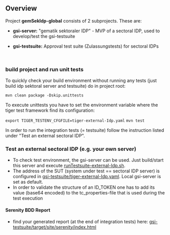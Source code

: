 ## Overview

Project **gemSekIdp-global** consists of 2 subprojects. These are:

* **gsi-server:** "gematik sektoraler IDP" - MVP of a sectoral IDP, used to develop/test the gsi-testsuite
* **gsi-testsuite:** Approval test suite (Zulassungstests) for sectoral IDPs

  <br>

### build project and run unit tests

To quickly check your build environment without running any tests (just build idp sektoral server and testsuite) do in
project root:

`mvn clean package -Dskip.unittests`

To execute unittests you have to set the environment variable where the tiger test framework find its configuration:

`export TIGER_TESTENV_CFGFILE=tiger-external-Idp.yaml`
`mvn test`

In order to run the integration tests (= testsuite) follow the instruction listed under "Test an external sectoral IDP".

### Test an external sectoral IDP (e.g. your own server)

- To check test environment, the gsi-server can be used. Just build/start this server and
  execute [runTestsuite-external-Idp.sh](runTestsuite-external-Idp.sh).
- The address of the SUT (system under test == sectoral IDP server) is configured
  in [gsi-testsuite/tiger-external-Idp.yaml](gsi-testsuite/tiger-external-Idp.yaml). Local gsi-server is set as default.
- In order to validate the structure of an ID_TOKEN one has to add its value (base64 encoded) to the tc_properties-file
  that is used during the test execution

#### Serenity BDD Report

- find your generated report (at the end of integration tests)
  here:  [gsi-testsuite/target/site/serenity/index.html](gsi-testsuite/target/site/serenity/index.html)
